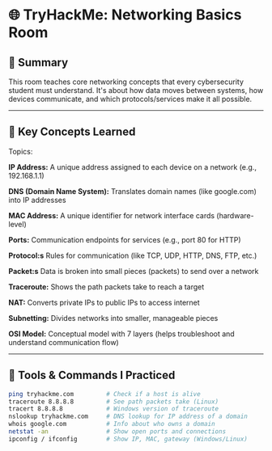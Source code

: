 # 🌐 TryHackMe: Networking Basics Room

## 🧠 Summary

This room teaches core networking concepts that every cybersecurity student must understand. It's about how data moves between systems, how devices communicate, and which protocols/services make it all possible.

---

## 🔑 Key Concepts Learned

 Topics:
 
**IP Address:** A unique address assigned to each device on a network (e.g., 192.168.1.1)

**DNS (Domain Name System):** Translates domain names (like google.com) into IP addresses 

**MAC Address:**  A unique identifier for network interface cards (hardware-level) 

**Ports:** Communication endpoints for services (e.g., port 80 for HTTP) 

**Protocol:s** Rules for communication (like TCP, UDP, HTTP, DNS, FTP, etc.) 

**Packet:s** Data is broken into small pieces (packets) to send over a network 

**Traceroute:** Shows the path packets take to reach a target 

**NAT:** Converts private IPs to public IPs to access internet 

**Subnetting:** Divides networks into smaller, manageable pieces 

**OSI Model:**  Conceptual model with 7 layers (helps troubleshoot and understand communication flow) 

---

## 🔧 Tools & Commands I Practiced

```bash
ping tryhackme.com         # Check if a host is alive
traceroute 8.8.8.8         # See path packets take (Linux)
tracert 8.8.8.8            # Windows version of traceroute
nslookup tryhackme.com     # DNS lookup for IP address of a domain
whois google.com           # Info about who owns a domain
netstat -an                # Show open ports and connections
ipconfig / ifconfig        # Show IP, MAC, gateway (Windows/Linux)
